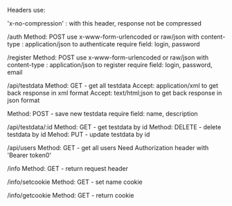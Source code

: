 Headers use:

'x-no-compression' : with this header, response not be compressed

/auth
Method: POST
use x-www-form-urlencoded or raw/json with content-type : application/json to authenticate
require field: login, password

/register
Method: POST
use x-www-form-urlencoded or raw/json with content-type : application/json to register
require field: login, password, email

/api/testdata
Method: GET - get all testdata
Accept: application/xml to get back response in xml format
Accept: text/html;json to get back response in json format


Method: POST - save new testdata
require field: name, description

/api/testdata/:id
Method: GET - get testdata by id
Method: DELETE - delete testdata by id
Mehod: PUT  - update testdata by id

/api/users
Method: GET  - get all users
Need Authorization header with 'Bearer token0'

/info
Method: GET - return request header

/info/setcookie
Method: GET - set name cookie

/info/getcookie
Method: GET - return cookie

